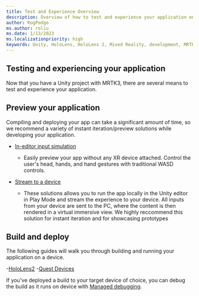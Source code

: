 ```yaml
---
title: Test and Experience Overview
description: Overview of how to test and experience your application on a device.
author: RogPodge
ms.author: roliu
ms.date: 1/13/2023
ms.localizationpriority: high
keywords: Unity, HoloLens, HoloLens 2, Mixed Reality, development, MRTK3, overview, setup, deployment, remoting, new project, getting started, tutorial, introduction, intro
---
```


## Testing and experiencing your application

Now that you have a Unity project with MRTK3, there are several means to test and experience your application.

## Preview your application

Compiling and deploying your app can take a significant amount of time, so we recommend a variety of instant iteration/preview solutions while developing your application.

- [In-editor input simulation](../mrtk3-input/packages/input/input-simulation.md)
    - Easily preview your app without any XR device attached. Control the user's head, hands, and hand gestures with traditional WASD controls.

- [Stream to a device](streaming.md)
    - These solutions allows you to run the app locally in the Unity editor in Play Mode and stream the experience to your device. All inputs from your device are sent to the PC, where the content is then rendered in a virtual immersive view. We highly reccommend this solution for instant iteration and for showcasing prototypes

## Build and deploy

The following guides will walk you through building and running your application on a device.

-[HoloLens2](hololens2-deployment.md)
-[Quest Devices](quest-deployement.md)

If you've deployed a build to your target device of choice, you can debug the build as it runs on device with [Managed debugging](/windows/mixed-reality/develop/unity/managed-debugging-with-unity-il2cpp).
